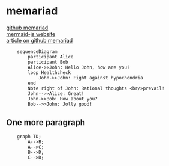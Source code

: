 # memariad
[github memariad](https://github.com/mermaid-js/mermaid)\
[mermaid-js website](http://mermaid-js.github.io/mermaid/#/)\
[article on github memariad](https://github.blog/2022-02-14-include-diagrams-markdown-files-mermaid/)

```mermaid
    sequenceDiagram
        participant Alice
        participant Bob
        Alice->>John: Hello John, how are you?
        loop Healthcheck
            John->>John: Fight against hypochondria
        end
        Note right of John: Rational thoughts <br/>prevail!
        John-->>Alice: Great!
        John->>Bob: How about you?
        Bob-->>John: Jolly good!
```

## One more paragraph

```mermaid
    graph TD;
        A-->B;
        A-->C;
        B-->D;
        C-->D;
```
